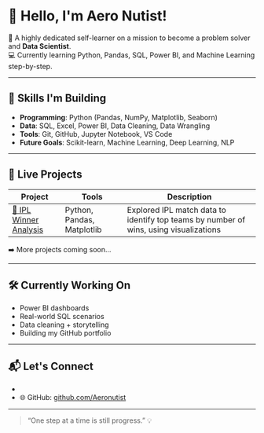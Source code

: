  # 👋 Hello, I'm Aero Nutist!

🎯 A highly dedicated self-learner on a mission to become a problem solver and **Data Scientist**.  
💻 Currently learning Python, Pandas, SQL, Power BI, and Machine Learning step-by-step.

---

## 🧠 Skills I'm Building

- **Programming**: Python (Pandas, NumPy, Matplotlib, Seaborn)
- **Data**: SQL, Excel, Power BI, Data Cleaning, Data Wrangling
- **Tools**: Git, GitHub, Jupyter Notebook, VS Code
- **Future Goals**: Scikit-learn, Machine Learning, Deep Learning, NLP

---

## 📁 Live Projects

| Project | Tools | Description |
|--------|-------|-------------|
| [🏏 IPL Winner Analysis](https://github.com/Aeronutist/IPL_Winner_Analysis) | Python, Pandas, Matplotlib | Explored IPL match data to identify top teams by number of wins, using visualizations |

➡️ More projects coming soon...

---

## 🛠️ Currently Working On

- Power BI dashboards
- Real-world SQL scenarios
- Data cleaning + storytelling
- Building my GitHub portfolio

---

## 📬 Let's Connect

-  
- 🌐 GitHub: [github.com/Aeronutist](https://github.com/Aeronutist)

---

> “One step at a time is still progress.” 💡

